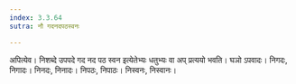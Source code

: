 ```yaml
---
index: 3.3.64
sutra: नौ गदनदपठस्वनः

---
```

अपित्येव। निशब्दे उपपदे गद नद पठ स्वन इत्येतेभ्यः धतुभ्यः वा अप् प्रत्ययो भवति। घञो ऽपवादः। निगदः, निगादः। निनदः, निनादः। निपठः, निपाठः। निस्वनः, निस्वानः।